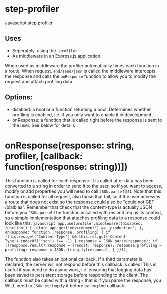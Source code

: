 step-profiler
=============

Javascript step profiler



## Uses
* Seperately, using the ``.profiler`` 
* As middleware in an Express.js application.

When used as middleware the profiler automatically times each function in a route. When request. ``end/send/json`` is called the middleware intercepts the response and calls the ``onResponse`` function to allow you to modify the request and attach profiling data.


## Options:
* disabled: a bool or a function returning a bool. Determines whether profiling is enabled, i.e. if you only want to enable it in development
* onResponse: a function that is called right before the response is sent to the user. See below for details


# onResponse(response: string, profiler, [callback: function(response: string))])
This function is called for each response. It is called after data has been converted to a string in order to send it to the user, so if you want to access, modify or add properties you will need to call ``JSON.parse`` first. Note that this function is called for all request, also those that fail, so if the user accesses a route that does not exist so the response could also be "could not GET /blalblaa". Remember that check that the content-type is actually JSON before you ``JSON.parse``! The function is called with res and req as its context, so a simple implementation that attaches profiling data to a response could look like this:
``javascript
	app.use(profiler.middleware({disabled: function() {
		return app.get('environment') == 'production';
	}, onResponse: function (response, profiling) {
		if (this.res.get('Content-Type') && this.res.get('Content-Type').indexOf('json') !== -1) {
			response = JSON.parse(response);
			if (!response.result) response = {result: response};
			response.profiling = profiling;
			response = JSON.stringify(response);
		}
	}}));
``

The function also takes an optional callback. If a third parameter is declared, the server will not respond before this callback is called! This is useful if you need to do async work, i.e. ensuring that logging data has been saved to persistent storage before responding to the client. The callback must be called with a string - that is if you parse the response, you WILL need to ``JSON.stringify`` it before calling the callback.